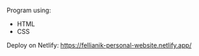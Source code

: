 Program using:

-   HTML
-   CSS

Deploy on Netlify: https://fellianik-personal-website.netlify.app/
